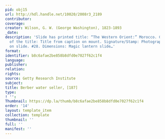 ```yaml
---
pid: obj15
url: http://hdl.handle.net/10020/2008r3_2189
contributor: 
coverage: 
creator: Wilson, G. W. (George Washington), 1823-1893
_date: 
description: 'Slide has printed title: “The Western Orient:” Morocco. G. W. W. Source
  of the title: Title from caption on mount. Signature/Stamp: Photographer’s credit
  on slide. #28. Dimensions: Magic lantern slide…'
format: 
identifier: b8c6afae2be858b8dfd0e7027f62c1f4
language: 
publisher: 
relation: 
rights: 
source: Getty Research Institute
subject: 
title: Berber water seller, [187]
type: 
! '': 
Thumbnail: https://dp.la/thumb/b8c6afae2be858b8dfd0e7027f62c1f4
order: '14'
layout: template_item
collection: template
thumbnail: ''
full: ''
manifest: ''
---
```

